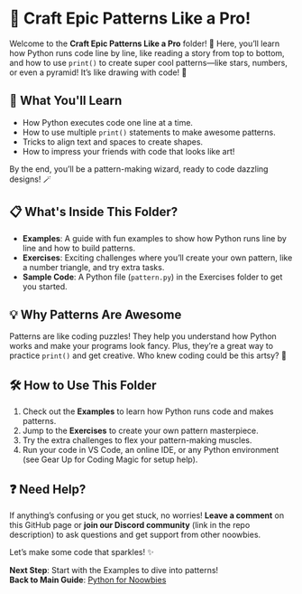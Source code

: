 # 🌟 Craft Epic Patterns Like a Pro!

Welcome to the **Craft Epic Patterns Like a Pro** folder! 🎨 Here, you’ll learn how Python runs code line by line, like reading a story from top to bottom, and how to use `print()` to create super cool patterns—like stars, numbers, or even a pyramid! It’s like drawing with code! 🚀

## 🌈 What You'll Learn

- How Python executes code one line at a time.
- How to use multiple `print()` statements to make awesome patterns.
- Tricks to align text and spaces to create shapes.
- How to impress your friends with code that looks like art!

By the end, you’ll be a pattern-making wizard, ready to code dazzling designs! 🪄

## 📋 What's Inside This Folder?

- **Examples**: A guide with fun examples to show how Python runs line by line and how to build patterns.
- **Exercises**: Exciting challenges where you’ll create your own pattern, like a number triangle, and try extra tasks.
- **Sample Code**: A Python file (`pattern.py`) in the Exercises folder to get you started.

## 💡 Why Patterns Are Awesome

Patterns are like coding puzzles! They help you understand how Python works and make your programs look fancy. Plus, they’re a great way to practice `print()` and get creative. Who knew coding could be this artsy? 🎉

## 🛠️ How to Use This Folder

1. Check out the **Examples** to learn how Python runs code and makes patterns.
2. Jump to the **Exercises** to create your own pattern masterpiece.
3. Try the extra challenges to flex your pattern-making muscles.
4. Run your code in VS Code, an online IDE, or any Python environment (see Gear Up for Coding Magic for setup help).

## ❓ Need Help?

If anything’s confusing or you get stuck, no worries! **Leave a comment** on this GitHub page or **join our Discord community** (link in the repo description) to ask questions and get support from other noowbies.

Let’s make some code that sparkles! ✨

**Next Step**: Start with the Examples to dive into patterns!  
**Back to Main Guide**: [Python for Noowbies](https://github.com/IshtiakNihal/---Python-for-Newbies-Your-Fun-Coding-Adventure-Begins-.git)
